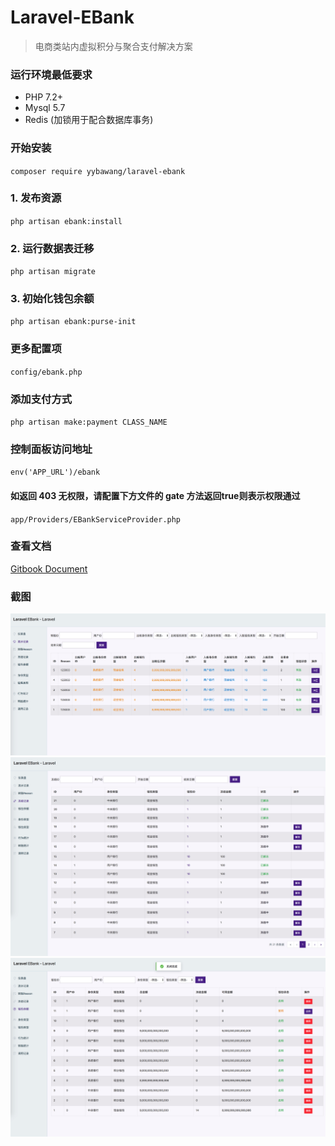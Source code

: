 # Laravel-EBank

> 电商类站内虚拟积分与聚合支付解决方案

### 运行环境最低要求

- PHP 7.2+
- Mysql 5.7
- Redis (加锁用于配合数据库事务)

### 开始安装

`composer require yybawang/laravel-ebank`

### 1. 发布资源

`php artisan ebank:install`

### 2. 运行数据表迁移

`php artisan migrate`

### 3. 初始化钱包余额

`php artisan ebank:purse-init`

### 更多配置项

`config/ebank.php`

### 添加支付方式

`php artisan make:payment CLASS_NAME`

### 控制面板访问地址

`env('APP_URL')/ebank`

#### 如返回 403 无权限，请配置下方文件的 gate 方法返回true则表示权限通过

`app/Providers/EBankServiceProvider.php`

### 查看文档

[Gitbook Document](https://yybawang.gitbook.io/laravel-ebank/)

### 截图

![](https://raw.githubusercontent.com/yybawang/images/master/picgo/20200312172715.png)
![](https://raw.githubusercontent.com/yybawang/images/master/picgo/20200312172807.png)
![](https://raw.githubusercontent.com/yybawang/images/master/picgo/20200312172848.png)
